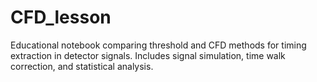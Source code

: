 # CFD_lesson
Educational notebook comparing threshold and CFD methods for timing extraction in detector signals. Includes signal simulation, time walk correction, and statistical analysis.
